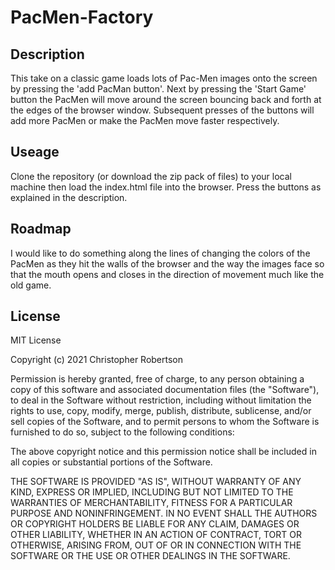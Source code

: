 # PacMen-Factory

## Description

This take on a classic game loads lots of Pac-Men images onto the screen by pressing the 'add PacMan button'. Next by pressing the 'Start Game' button the PacMen will move around the screen bouncing back and forth at the edges of the browser window. Subsequent presses of the buttons will add more PacMen or make the PacMen move faster respectively. 

## Useage

Clone the repository (or download the zip pack of files) to your local machine then load the index.html file into the browser. Press the buttons as explained in the description.

## Roadmap

I would like to do something along the lines of changing the colors of the PacMen as they hit the walls of the browser and the way the images face so that the mouth opens and closes in the direction of movement much like the old game.

## License

MIT License

Copyright (c) 2021 Christopher Robertson

Permission is hereby granted, free of charge, to any person obtaining a copy
of this software and associated documentation files (the "Software"), to deal
in the Software without restriction, including without limitation the rights
to use, copy, modify, merge, publish, distribute, sublicense, and/or sell
copies of the Software, and to permit persons to whom the Software is
furnished to do so, subject to the following conditions:

The above copyright notice and this permission notice shall be included in all
copies or substantial portions of the Software.

THE SOFTWARE IS PROVIDED "AS IS", WITHOUT WARRANTY OF ANY KIND, EXPRESS OR
IMPLIED, INCLUDING BUT NOT LIMITED TO THE WARRANTIES OF MERCHANTABILITY,
FITNESS FOR A PARTICULAR PURPOSE AND NONINFRINGEMENT. IN NO EVENT SHALL THE
AUTHORS OR COPYRIGHT HOLDERS BE LIABLE FOR ANY CLAIM, DAMAGES OR OTHER
LIABILITY, WHETHER IN AN ACTION OF CONTRACT, TORT OR OTHERWISE, ARISING FROM,
OUT OF OR IN CONNECTION WITH THE SOFTWARE OR THE USE OR OTHER DEALINGS IN THE
SOFTWARE.

